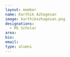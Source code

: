 ```yaml
---
layout: member
name: Karthik Azhagesan
image: karthikazhagesan.png
designations: 
  - MS Scholar
area:
bio:
email:
type: alumni
---
```

